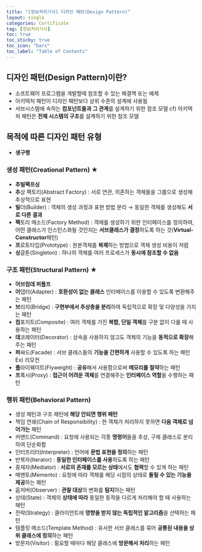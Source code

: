 ```yaml
---
title: "[정보처리기사] 디자인 패턴(Design Pattern)"
layout: single
categories: Certificate
tag: [정보처리기사]
toc: true
toc_sticky: true
toc_icon: "bars"
toc_label: "Table of Contents"
---
```


## 디자인 패턴(Design Pattern)이란?
- 소프트웨어 프로그램을 개발할때 참조할 수 있는 해결책 또는 예제
- 아키텍처 패턴이 디자인 패턴보다 상위 수준의 설계에 사용됨
- 서브시스템에 속하는 **컴포넌트들과 그 관계**를 설계하기 위한 참조 모델
cf) 아키텍처 패턴은 **전체 시스템의 구조**를 설계하기 위한 참조 모델

## 목적에 따른 디자인 패턴 유형
- **생구행**

### 생성 패턴(Creational Pattern) ★
- **추빌팩프싱**
- **추**상 팩토리(Abstract Factory) : 서로 연관, 의존하는 객체들을 그룹으로 생성해 추상적으로 표현
- **빌**더(Builder) : 객체의 생성 과정과 표현 방법 분리 → 동일한 객체를 생성해도 **서로 다른 결과**
- **팩**토리 메소드(Factory Method) : 객체를 생성하기 위한 인터페이스를 정의하여, 어떤 클래스가 인스턴스화될 것인지는 **서브클래스가 결정**하도록 하는 것(**Virtual-Constructor**패턴)
- **프**로토타입(Prototype) : 원본객체를 **복제**하는 방법으로 객체 생성 비용이 저렴
- **싱**글톤(Singleton) : 하나의 객체를 여러 프로세스가 **동시에 참조할 수 없음**

### 구조 패턴(Structural Pattern) ★
- **어브컴데 퍼플프**
- **어**댑터(Adapter) : **호환성이 없는 클래스** 인터페이스를 이용할 수 있도록 변환해주는 패턴
- **브**리지(Bridge) : **구현부에서 추상층을 분리**하여 독립적으로 확장 및 다양성을 가지는 패턴
- **컴**포지트(Composite) : 여러 객체를 가진 **복합, 단일 객체**를 구분 없이 다룰 때 사용하는 패턴
- **데**코레이터(Decorator) : 상속을 사용하지 않고도 객체의 기능을 **동적으로 확장**해주는 패턴
- **퍼**싸드(Facade) : 서브 클래스들의 **기능을 간편하게** 사용할 수 있도록 하는 패턴 Ex) 리모컨
- **플**라이웨이트(Flyweight) : **공유**해서 사용함으로써 **메모리를 절약**하는 패턴
- **프**록시(Proxy) : **접근이 어려운 객체**를 연결해주는 **인터페이스 역할**을 수행하는 패턴

### 행위 패턴(Behavioral Pattern)
- 생성 패턴과 구조 패턴에 **해당 안되면 행위 패턴**
- 책임 연쇄(Chain of Responsibility) : 한 객체가 처리하지 못하면 **다음 객체로 넘어가는** 패턴
- 커맨드(Command) : 요청에 사용되는 각종 **명령어**들을 추상, 구체 클래스로 분리하여 단순화함
- 인터프리터(Interpreter) : 언어에 **문법 표현을 정의**하는 패턴
- 반복자(Iterator) : **동일한 인터페이스를 사용**하도록 하는 패턴
- 중재자(Mediator) : **서로의 존재를 모르는 상태**에서도 **협력**할 수 있게 하는 패턴
- 메멘토(Memento) : 요청에 따라 객체를 해당 시점의 상태로 **돌릴 수 있는 기능을 제공**하는 패턴
- 옵저버(Observer) : **관찰 대상**의 변화를 **탐지**하는 패턴
- 상태(State) : 객체의 **상태에 따라** 동일한 동작을 다르게 처리해야 할 때 사용하는 패턴
- 전략(Strategy) : 클라이언트에 **영향을 받지 않는 독립적인 알고리즘**을 선택하는 패턴
- 템플릿 메소드(Template Method) : 유사한 서브 클래스를 묶어 **공통된 내용을 상위 클래스에 정의**하는 패턴
- 방문자(Visitor) : 필요할 때마다 해당 클래스에 **방문해서 처리**하는 패턴
